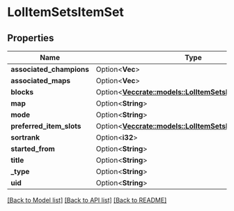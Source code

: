 # LolItemSetsItemSet

## Properties

Name | Type | Description | Notes
------------ | ------------- | ------------- | -------------
**associated_champions** | Option<**Vec<i32>**> |  | [optional]
**associated_maps** | Option<**Vec<i32>**> |  | [optional]
**blocks** | Option<[**Vec<crate::models::LolItemSetsItemSetBlock>**](LolItemSetsItemSetBlock.md)> |  | [optional]
**map** | Option<**String**> |  | [optional]
**mode** | Option<**String**> |  | [optional]
**preferred_item_slots** | Option<[**Vec<crate::models::LolItemSetsPreferredItemSlot>**](LolItemSetsPreferredItemSlot.md)> |  | [optional]
**sortrank** | Option<**i32**> |  | [optional]
**started_from** | Option<**String**> |  | [optional]
**title** | Option<**String**> |  | [optional]
**_type** | Option<**String**> |  | [optional]
**uid** | Option<**String**> |  | [optional]

[[Back to Model list]](../README.md#documentation-for-models) [[Back to API list]](../README.md#documentation-for-api-endpoints) [[Back to README]](../README.md)


